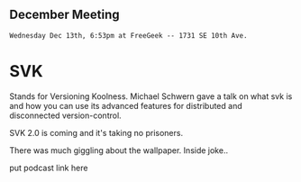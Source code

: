 ## December Meeting

    Wednesday Dec 13th, 6:53pm at FreeGeek -- 1731 SE 10th Ave.

# SVK

Stands for Versioning Koolness.  Michael Schwern gave a talk on what svk is and how you can use its advanced features for distributed and disconnected version-control.

SVK 2.0 is coming and it's taking no prisoners.

There was much giggling about the wallpaper.  Inside joke..

put podcast link here
